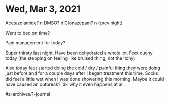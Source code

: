 # Wed, Mar 3, 2021
Acetazolamide? n
DMSO? n
Clonazepam? n
(prev night)

Went to bed on time? 

Pain management for today? 


Super thirsty last night. Have been dehydrated a whole lot. Feet ouchy today (the stepping on feeling like bruised thing, not the itchy)

Also today feet started doing the cold / dry / painful thing they were doing just before and for a couple days after I began treatment this time. Socks did feel a little wet when I was done showering this morning. Maybe it could have caused an outbreak? idk why it even happens at all. 


#z-archives/1-journal